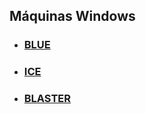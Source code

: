 ## Máquinas Windows

- ### [BLUE](Windows/Blue/Blue.md)

- ### [ICE](Windows/Ice/Ice.md)

- ### [BLASTER](Windows/Blaster/Blaster.md)